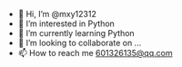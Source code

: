 - 👋 Hi, I’m @mxy12312
- 👀 I’m interested in Python
- 🌱 I’m currently learning Python
- 💞️ I’m looking to collaborate on ...
- 📫 How to reach me 601326135@qq.com

<!---
mxy12312/mxy12312 is a ✨ special ✨ repository because its `README.md` (this file) appears on your GitHub profile.
You can click the Preview link to take a look at your changes.
--->
